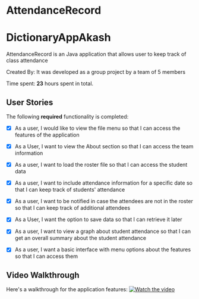 # AttendanceRecord
# DictionaryAppAkash


AttendanceRecord is an Java application that allows user to keep track of class attendance

Created By: It was developed as a group project by a team of 5 members

Time spent: **23** hours spent in total. 

## User Stories

The following **required** functionality is completed:

* [X] As a user, I would like to view the file menu so that I can access the features of the application
* [X] As a User, I want to view the About section so that I can access the team information
* [X] As a user, I want to load the roster file so that I can access the student data
* [X] As a user, I want to include attendance information for a specific date so that I can keep track of students' attendance
* [X] As a user, I want to be notified in case the attendees are not in the roster so that I can keep track of additional attendees
* [X] As a User, I want the option to save data so that I can retrieve it later
* [X] As a user, I want to view a graph about student attendance so that I can get an overall summary about the student attendance
* [X] As a user, I want a basic interface with menu options about the features so that I can access them


## Video Walkthrough

Here's a walkthrough for the application features:
[![Watch the video](https://github.com/Akash1Asu/DictionaryAppAkash/blob/master/ScreenShot.PNG)](https://drive.google.com/file/d/1BcxDyhy6zccdCcM7hRAVFov_2XQom1qp/view?usp=sharing)

